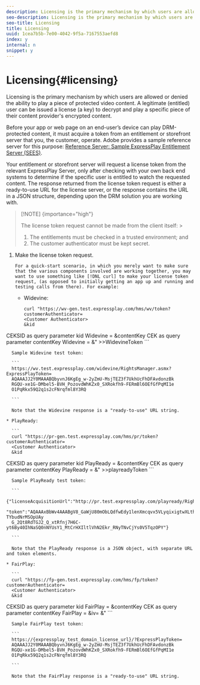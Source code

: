 ```yaml
---
description: Licensing is the primary mechanism by which users are allowed or denied the ability to play a piece of protected video content. A legitimate (entitled) user can be issued a license (a key) to decrypt and play a specific piece of their content provider's encrypted content.
seo-description: Licensing is the primary mechanism by which users are allowed or denied the ability to play a piece of protected video content. A legitimate (entitled) user can be issued a license (a key) to decrypt and play a specific piece of their content provider's encrypted content.
seo-title: Licensing
title: Licensing
uuid: 1cea7b5b-7e00-4042-9f5a-7167553aefd8
index: y
internal: n
snippet: y
---
```


# Licensing{#licensing}

Licensing is the primary mechanism by which users are allowed or denied the ability to play a piece of protected video content. A legitimate (entitled) user can be issued a license (a key) to decrypt and play a specific piece of their content provider's encrypted content.

Before your app or web page on an end-user’s device can play DRM-protected content, it must acquire a token from an entitlement or storefront server that you, the customer, operate. Adobe provides a sample reference server for this purpose: [Reference Server: Sample ExpressPlay Entitlement Server (SEES)](../../multi-drm-workflows/feature-topics/sees-reference-server.md).

Your entitlement or storefront server will request a license token from the relevant ExpressPlay Server, only after checking with your own back end systems to determine if the specific user is entitled to watch the requested content. The response returned from the license token request is either a ready-to-use URL for the license server, or the response contains the URL in a JSON structure, depending upon the DRM solution you are working with. 

>[!NOTE] {importance="high"}
>
>The license token request cannot be made from the client itself: >
>1. The entitlements must be checked in a trusted environment; and 
>1. The customer authenticator must be kept secret. 
>

1. Make the license token request.

       For a quick-start scenario, in which you merely want to make sure that the various components involved are working together, you may want to use something like [!DNL curl] to make your license token request, (as opposed to initially getting an app up and running and testing calls from there). For example:

    * Widevine:     
    
      ```    
      curl "https://wv-gen.test.expressplay.com/hms/wv/token?customerAuthenticator= 
      <Customer Authenticator> 
      &kid 
<indexterm>
  CEKSID 
 <indexterm>
   as query parameter kid 
  <indexterm>
    Widevine 
  </indexterm> 
 </indexterm> 
</indexterm>=<CEKSID> 
      &contentKey 
<indexterm>
  CEK 
 <indexterm>
   as query parameter contentKey 
  <indexterm>
    Widevine 
  </indexterm> 
 </indexterm> 
</indexterm>=<CEK> 
      &<Any additional licensing attributes desired>" >>WidevineToken 
      ```    
    
      Sample Widevine test token:     
    
      ```    
      https://wv.test.expressplay.com/widevine/RightsManager.asmx?ExpressPlayToken= 
      AQAAAJJ2Y0MAAABQbyvnJ6KgEg_w-2yZmU-MsjTEZ3f7UkhUcFhDFAvdonzBk 
      RGQU-xe1G-DMbel5-BVH_PozovdWhKZx0_SXRokfh9-FERmBl6OEfGfPqMI1e 
      O1PqRkx59Q2q1s2cFNrqfml8Y3RQ 
      
      ```    
    
      Note that the Widevine response is a "ready-to-use" URL string. 
    
    * PlayReady:     
    
      ```    
      curl "https://pr-gen.test.expressplay.com/hms/pr/token?customerAuthenticator= 
      <Customer Authenticator> 
      &kid 
<indexterm>
  CEKSID 
 <indexterm>
   as query parameter kid 
  <indexterm>
    PlayReady 
  </indexterm> 
 </indexterm> 
</indexterm>=<Key ID> 
      &contentKey 
<indexterm>
  CEK 
 <indexterm>
   as query parameter contentKey 
  <indexterm>
    PlayReady 
  </indexterm> 
 </indexterm> 
</indexterm>=<CEK> 
      &<Any additional licensing attributes desired>" >>playreadyToken
      ```    
    
      Sample PlayReady test token:     
    
      ```    
      {"licenseAcquisitionUrl":"http://pr.test.expressplay.com/playready/RightsManager.asmx", 
      "token":"AQAAAxBbWv4AAABgV8_GaWjU80mObLQdfwEdy1lenXmcqvx5VLyqixigtwXLthzjPxq9QDT-TYbudNrMSOpUAy 
      G_2Qt8RdTGJ2_Q_xtRfnj7H6C-yt6By40IhNaSQ0nNYUsY1_MtCrHXIltlVhN2Ekr_RNyTNvCjYs0V5TqzOPY"} 
      
      ```    
    
      Note that the PlayReady response is a JSON object, with separate URL and token elements. 
    
    * FairPlay:     
    
      ```    
      curl "https://fp-gen.test.expressplay.com/hms/fp/token?customerAuthenticator= 
      <Customer Authenticator> 
      &kid 
<indexterm>
  CEKSID 
 <indexterm>
   as query parameter kid 
  <indexterm>
    FairPlay 
  </indexterm> 
 </indexterm> 
</indexterm>=<Key ID> 
      &contentKey 
<indexterm>
  CEK 
 <indexterm>
   as query parameter contentKey 
  <indexterm>
    FairPlay 
  </indexterm> 
 </indexterm> 
</indexterm>=<CEK> 
      &iv=<IV ID> 
      &<Any additional licensing attributes desired>"
      ```    
    
      Sample FairPlay test token:     
    
      ```    
      https://{expressplay_test_domain_license_url}/?ExpressPlayToken= 
      AQAAAJJ2Y0MAAABQbyvnJ6KgEg_w-2yZmU-MsjTEZ3f7UkhUcFhDFAvdonzBk 
      RGQU-xe1G-DMbel5-BVH_PozovdWhKZx0_SXRokfh9-FERmBl6OEfGfPqMI1e 
      O1PqRkx59Q2q1s2cFNrqfml8Y3RQ 
      
      ```    
    
      Note that the FairPlay response is a "ready-to-use" URL string.

